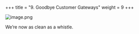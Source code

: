 +++
title = "9. Goodbye Customer Gateways"
weight = 9
+++


![image.png](/images/008-viii-clean-it-up/41-479863-image.png)


We’re now as clean as a whistle. 


